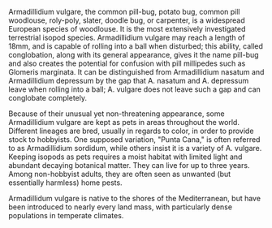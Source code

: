 Armadillidium vulgare, the common pill-bug, potato bug, common pill woodlouse, roly-poly, slater, doodle bug, or carpenter, is a widespread European species of woodlouse. It is the most extensively investigated terrestrial isopod species. Armadillidium vulgare may reach a length of 18mm, and is capable of rolling into a ball when disturbed; this ability, called conglobation, along with its general appearance, gives it the name pill-bug and also creates the potential for confusion with pill millipedes such as Glomeris marginata. It can be distinguished from Armadillidium nasatum and Armadillidium depressum by the gap that A. nasatum and A. depressum leave when rolling into a ball; A. vulgare does not leave such a gap and can conglobate completely.

Because of their unusual yet non-threatening appearance, some Armadillidium vulgare are kept as pets in areas throughout the world. Different lineages are bred, usually in regards to color, in order to provide stock to hobbyists. One supposed variation, "Punta Cana," is often referred to as Armadillidium sordidum, while others insist it is a variety of A. vulgare. Keeping isopods as pets requires a moist habitat with limited light and abundant decaying botanical matter. They can live for up to three years. Among non-hobbyist adults, they are often seen as unwanted (but essentially harmless) home pests.

Armadillidum vulgare is native to the shores of the Mediterranean, but have been introduced to nearly every land mass, with particularly dense populations in temperate climates.